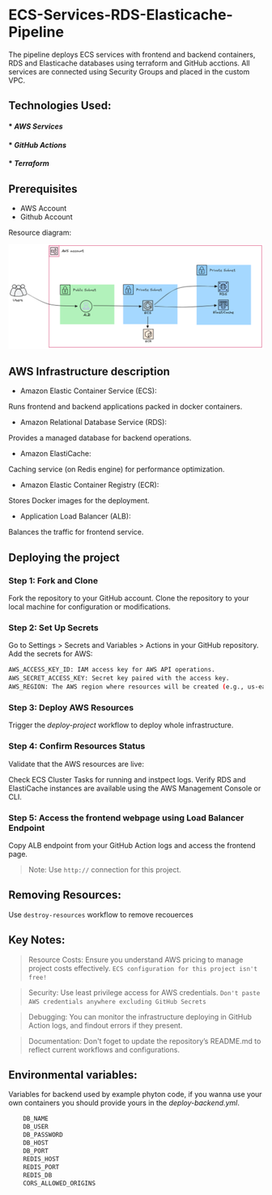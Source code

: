 # ECS-Services-RDS-Elasticache-Pipeline
The pipeline deploys ECS services with frontend and backend containers, RDS and Elasticache databases using terraform and GitHub acctions. All services are connected using Security Groups and placed in the custom VPC.

## Technologies Used:

#### * _AWS Services_
#### * _GitHub Actions_
#### * _Terraform_


## Prerequisites

- AWS Account
- Github Account

Resource diagram:

![alt text](diagram1.png)

## AWS Infrastructure description

* Amazon Elastic Container Service (ECS):

Runs frontend and backend applications packed in docker containers.

* Amazon Relational Database Service (RDS):

Provides a managed database for backend operations.

* Amazon ElastiCache:

Caching service (on Redis engine) for performance optimization.

* Amazon Elastic Container Registry (ECR):

Stores Docker images for the deployment.

* Application Load Balancer (ALB):

Balances the traffic for frontend service.

## Deploying the project

### Step 1: Fork and Clone
Fork the repository to your GitHub account. Clone the repository to your local machine for configuration or modifications.

### Step 2: Set Up Secrets
Go to Settings > Secrets and Variables > Actions in your GitHub repository.
Add the secrets for AWS:

```sh
AWS_ACCESS_KEY_ID: IAM access key for AWS API operations.
AWS_SECRET_ACCESS_KEY: Secret key paired with the access key.
AWS_REGION: The AWS region where resources will be created (e.g., us-east-1).
```

### Step 3: Deploy AWS Resources
Trigger the _deploy-project_ workflow to deploy whole infrastructure.

### Step 4: Confirm Resources Status
Validate that the AWS resources are live:

Check ECS Cluster Tasks for running and instpect logs.
Verify RDS and ElastiCache instances are available using the AWS Management Console or CLI.

### Step 5: Access the frontend webpage using Load Balancer Endpoint
Copy ALB endpoint from your GitHub Action logs and access the frontend page. 

> Note: Use `http://` connection for this project.

## Removing Resources: 

Use `destroy-resources` workflow to remove recouerces

## Key Notes:

> Resource Costs:
 Ensure you understand AWS pricing to manage project costs effectively. `ECS configuration for this project isn't free!` 

> Security:
 Use least privilege access for AWS credentials. `Don't paste AWS credentials anywhere excluding GitHub Secrets`

> Debugging:
 You can monitor the infrastructure deploying in GitHub Action logs, and findout errors if they present.

> Documentation:
 Don't foget to update the repository’s README.md to reflect current workflows and configurations.























## Environmental variables:
Variables for backend used by example phyton code, if you wanna use your own containers you should provide yours in the _deploy-backend.yml_.

        DB_NAME
        DB_USER
        DB_PASSWORD 
        DB_HOST
        DB_PORT 
        REDIS_HOST
        REDIS_PORT 
        REDIS_DB 
        CORS_ALLOWED_ORIGINS







